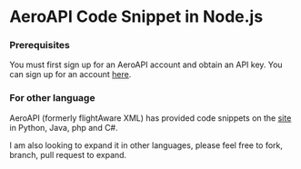 # AeroAPI Code Snippet in Node.js

### Prerequisites
You must first sign up for an AeroAPI account and obtain an API key. You can sign up for an account [here](https://flightaware.com/aeroapi/signup/personal).




### For other language
AeroAPI (formerly flightAware XML) has provided code snippets on the [site](https://flightaware.com/commercial/aeroapi/) in Python, Java, php and C#.

I am also looking to expand it in other languages, please feel free to fork, branch, pull request to expand.




